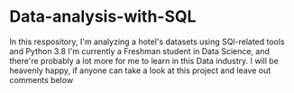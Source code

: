 # Data-analysis-with-SQL
In this respository, I'm analyzing a hotel's datasets using SQl-related tools and Python 3.8
I'm currently a Freshman student in Data Science, and there're probably a lot more for me to learn in this Data industry.
I will be heavenly happy, if anyone can take a look at this project and leave out comments below

